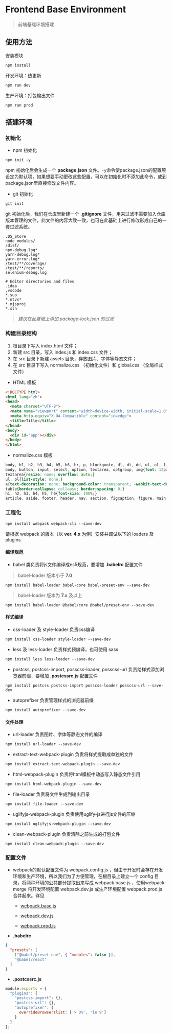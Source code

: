 # Frontend Base Environment

> 前端基础环境搭建

## 使用方法

安装模块

```
npm install
```

开发环境：热更新
```
npm run dev
```

生产环境：打包输出文件
```
npm run prod
```

## 搭建环境

### 初始化

* npm 初始化

```
npm init -y
```

npm 初始化后会生成一个 **package.json** 文件。`-y`命令使package.json的配置项设定为默认项，如果想要手动更改这些配置，可以在初始化时不添加此命令，或到package.json里直接修改文件内容。

* git 初始化

```
git init
```

git 初始化后，我们在仓库里新建一个 **.gitignore** 文件，用来过滤不需要加入仓库版本管理的文件，此文件的内容大致一致，也可在此基础上进行修改形成自己的一套过滤系统。

```
.DS_Store
node_modules/
/dist/
npm-debug.log*
yarn-debug.log*
yarn-error.log*
/test/**/coverage/
/test/**/reports/
selenium-debug.log

# Editor directories and files
.idea
.vscode
*.suo
*.ntvs*
*.njsproj
*.sln
```

> *建议在此基础上添加 package-lock.json 的过滤*

### 构建目录结构

1. 根目录下写入 index.html 文件；
2. 新建 src 目录，写入 index.js 和 index.css 文件；
3. 在 src 目录下新建 assets 目录，存放图片、字体等静态文件；
4. 在 src 目录下写入 normalize.css （初始化文件）和 global.css （全局样式文件）

* HTML 模板

```html
<!DOCTYPE html>
<html lang="zh">
<head>
  <meta charset="UTF-8">
  <meta name="viewport" content="width=device-width, initial-scale=1.0">
  <meta http-equiv="X-UA-Compatible" content="ie=edge">
  <title>Title</title>
</head>
<body>
  <div id="app"></div>
</body>
</html>
```

* normalize.css 模板

```css
body, h1, h2, h3, h4, h5, h6, hr, p, blockquote, dl, dt, dd, ul, ol, li, pre, form, fieldset, lengend, label, button, input, select, option, textarea, optgroup, table, thead, tbody, tfoot, tr, th, td, div, span, img, a, em, i, iframe, :before, :after{box-sizing: border-box; margin: 0; padding: 0;}
body, button, input, select, option, textarea, optgroup, img{font: 12px/1 "Helvetica Neue", Helvetica, Arial, "PingFang SC", "Hiragino Sans GB", "Heiti SC", "Microsoft YaHei", "WenQuanYi Micro Hei", sans-serif; outline: none; border: none;}
textarea{resize: none; overflow: auto;}
ul, ol{list-style: none;}
a{text-decoration: none; background-color: transparent; -webkit-text-decoration-skip: objects;}
table{border-collapse: collapse; border-spacing: 0;}
h1, h2, h3, h4, h5, h6{font-size: 100%;}
article, aside, footer, header, nav, section, figcaption, figure, main, details, menu{display: block; box-sizing: border-box; margin: 0; padding: 0;}
```

### 工程化

```
npm install webpack webpack-cli --save-dev
```

请根据 webpack 的版本（以 **ver. 4.x** 为例）安装并调试以下的 loaders 及 plugins

#### 编译规范

* babel 类负责将js文件编译成es5规范，要增加 **.babelrc** 配置文件

> babel-loader 版本小于 **7.0**
```
npm install babel-loader babel-core babel-preset-env --save-dev
```

> babel-loader 版本为 **7.x** 及以上
```
npm install babel-loader @babel/core @babel/preset-env --save-dev
```

#### 样式编译

* css-loader 及 style-loader 负责css编译

```
npm install css-loader style-loader --save-dev
```

* less 及 less-loader 负责样式预编译，也可使用 sass

```
npm install less less-loader --save-dev
```

* postcss, postcss-import, posscss-loader, posscss-url 负责给样式添加浏览器前缀，要增加 **.postcssrc.js** 配置文件

```
npm install postcss postcss-import posscss-loader posscss-url --save-dev
```

* autoprefixer 负责管理样式的浏览器前缀

```
npm install autoprefixer --save-dev
```

#### 文件处理

* url-loader 负责图片、字体等静态文件的编译

```
npm install url-loader --save-dev
```

* extract-text-webpack-plugin 负责将样式提取成单独的文件

```
npm install extract-text-webpack-plugin --save-dev
```

* html-webpack-plugin 负责将html模板中动态写入静态文件引用

```
npm install html-webpack-plugin --save-dev
```

* file-loader 负责将文件生成到输出目录

```
npm install file-loader --save-dev
```

* uglifyjs-webpack-plugin 负责使用uglify-js进行js文件的压缩

```
npm install uglifyjs-webpack-plugin --save-dev
```

* clean-webpack-plugin 负责清除之前生成的打包文件

```
npm install clean-webpack-plugin --save-dev
```

### 配置文件

* webpack的默认配置文件为 webpack.config.js ，但由于开发时会存在开发环境和生产环境，所以我们为了方便管理，在根目录上建立一个 config 目录，将两种环境的公共部分提取出来写成 webpack.base.js ，使用webpack-merge 将开发环境配置 webpack.dev.js 或生产环境配置 webpack.prod.js 合并起来。详见

  + [webpack.base.js](./config/webpack.base.js)

  + [webpack.dev.js](./config/webpack.dev.js)

  + [webpack.prod.js](./config/webpack.prod.js)

* **.babelrc**

```json
{
  "presets": [
    ["@babel/preset-env", { "modules": false }],
    "@babel/react"
  ]
}
```

* **.postcssrc.js**

```js
module.exports = {
  "plugins": {
    "postcss-import": {},
    "postcss-url": {},
    "autoprefixer": {
      overrideBrowserslist: ['> 0%', 'ie 9']
    }
  }
};
```